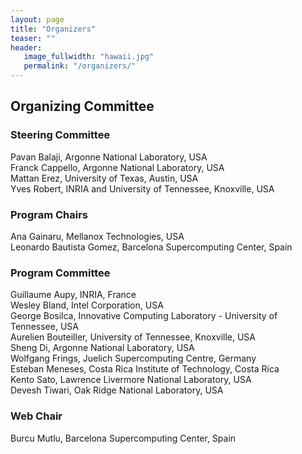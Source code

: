 ```yaml
---
layout: page
title: "Organizers"
teaser: ""
header:
   image_fullwidth: "hawaii.jpg"
   permalink: "/organizers/"
---
```



<h2>Organizing Committee</h2>

<h3>Steering Committee </h3>
Pavan Balaji, Argonne National Laboratory, USA<br>
Franck Cappello, Argonne National Laboratory, USA<br>
Mattan Erez, University of Texas, Austin, USA<br>
Yves Robert, INRIA and University of Tennessee, Knoxville, USA

<h3>Program Chairs </h3>

Ana Gainaru, Mellanox Technologies, USA<br>
Leonardo Bautista Gomez, Barcelona Supercomputing Center, Spain<br>

<h3>Program Committee </h3>

Guillaume Aupy, INRIA, France<br>
Wesley Bland, Intel Corporation, USA<br>
George Bosilca, Innovative Computing Laboratory - University of Tennessee, USA<br>
Aurelien Bouteiller, University of Tennessee, Knoxville, USA<br>
Sheng Di, Argonne National Laboratory, USA<br>
Wolfgang Frings, Juelich Supercomputing Centre, Germany<br>
Esteban Meneses, Costa Rica Institute of Technology, Costa Rica<br>
Kento Sato, Lawrence Livermore National Laboratory, USA<br>
Devesh Tiwari, Oak Ridge National Laboratory, USA<br>

<h3>Web Chair </h3>

Burcu Mutlu, Barcelona Supercomputing Center, Spain

